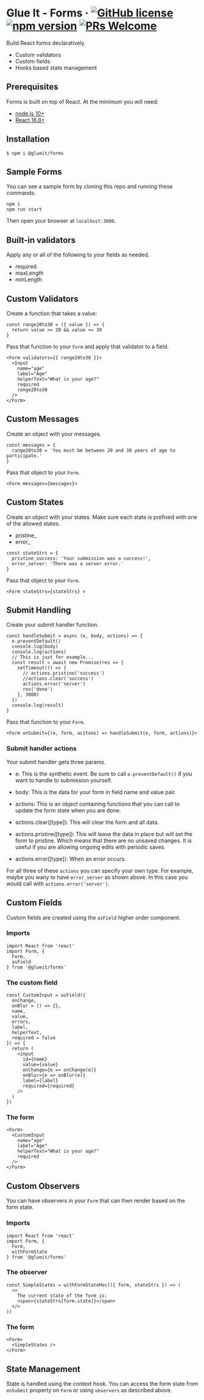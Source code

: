 # Glue It - Forms &middot; [![GitHub license](https://img.shields.io/badge/license-MIT-blue.svg)](https://github.com/jeffcd/forms/blob/master/LICENSE) [![npm version](https://img.shields.io/npm/v/@glueit/forms.svg?style=flat)](https://www.npmjs.com/package/@glueit/forms) [![PRs Welcome](https://img.shields.io/badge/PRs-welcome-brightgreen.svg)](https://github.com/jeffcd/forms/blob/master/CONTRIBUTING.md)

Build React forms declaratively.

- Custom validators
- Custom fields
- Hooks based state management

## Prerequisites

Forms is built on top of React. At the minimum you will need:

- [node.js 10+](https://nodejs.org)
- [React 16.8+](http://reactjs.org/)

## Installation

```
$ npm i @glueit/forms
```

## Sample Forms

You can see a sample form by cloning this repo and running these commands.

```
npm i
npm run start
```

Then open your browser at `localhost:3000`.

## Built-in validators

Apply any or all of the following to your fields as needed.

- required
- maxLength
- minLength

## Custom Validators

Create a function that takes a value:

```
const range20to30 = ({ value }) => {
  return value >= 20 && value <= 30
}
```

Pass that function to your `Form` and apply that validator to a field.

```
<Form validators={{ range20to30 }}>
  <Input
    name="age"
    label="Age"
    helperText="What is your age?"
    required
    range20to30
  />
</Form>
```

## Custom Messages

Create an object with your messages.

```
const messages = {
  range20to30 = 'You must be between 20 and 30 years of age to participate.'
}
```

Pass that object to your `Form`.

```
<Form messages={messages}>
```

## Custom States

Create an object with your states. Make sure each state is prefixed with one of the allowed states.

- pristine\_
- error\_

```
const stateStrs = {
  pristine_success: 'Your submission was a success!',
  error_server: 'There was a server error.'
}
```

Pass that object to your `Form`.

```
<Form stateStrs={stateStrs} >
```

## Submit Handling

Create your submit handler function.

```
const handleSubmit = async (e, body, actions) => {
  e.preventDefault()
  console.log(body)
  console.log(actions)
  // This is just for example...
  const result = await new Promise(res => {
    setTimeout(() => {
      // actions.pristine('success')
      //actions.clear('success')
      actions.error('server')
      res('done')
    }, 3000)
  })
  console.log(result)
}
```

Pass that function to your `Form`.

```
<Form onSubmit={(e, form, acitons) => handleSubmit(e, form, actions)}>
```

### Submit handler actions

Your submit handler gets three params.

- e: This is the synthetic event. Be sure to call `e.preventDefault()` if you want to handle to submission yourself.
- body: This is the data for your form in field name and value pair.
- actions: This is an object containing functions that you can call to update the form state when you are done.

- actions.clear([type]): This will clear the form and all data.
- actions.pristine([type]): This will leave the data in place but will set the form to pristine. Which means that there are no unsaved changes. It is useful if you are allowing ongoing edits with periodic saves.
- actions.error([type]): When an error occurs.

For all three of these `actions` you can specify your own type. For example, maybe you wany to have `error_server` as shown above. In this case you would call with `actions.error('server')`.

## Custom Fields

Custom fields are created using the `asField` higher order component.

### Imports

```
import React from 'react'
import Form, {
  Form,
  asField
} from '@glueit/forms'
```

### The custom field

```
const CustomInput = asField({
  onChange,
  onBlur = () => {},
  name,
  value,
  errors,
  label,
  helperText,
  required = false
}) => {
  return (
    <input
      id={name}
      value={value}
      onChange={e => onChange(e)}
      onBlur={e => onBlur(e)}
      label={label}
      required={required}
    />
  )
})
```

### The form

```
<Form>
  <CustomInput
    name="age"
    label="Age"
    helperText="What is your age?"
    required
  />
</Form>
```

## Custom Observers

You can have observers in your `Form` that can then render based on the form state.

### Imports

```
import React from 'react'
import Form, {
  Form,
  withFormState
} from '@glueit/forms'
```

### The observer

```
const SimpleStates = withFormStateHoc(({ form, stateStrs }) => (
  <>
    The current state of the form is:
    <span>{stateStrs[form.state]}</span>
  </>
))
```

### The form

```
<Form>
  <SimpleStates />
</Form>
```

## State Management

State is handled using the context hook. You can access the form state from `onSubmit` property on `Form` or using `observers` as described above.
